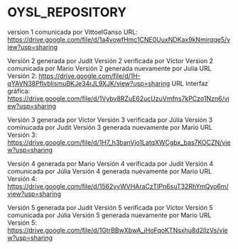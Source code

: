 ﻿# OYSL_REPOSITORY
version 1 comunicada por VittoelGanso 
URL: https://drive.google.com/file/d/1a4vowfHmc1CNE0UuxNDKax9kNmirqqe5/view?usp=sharing

Versión 2 generada por Judit 
Versión 2 verificada por Víctor
Version 2 comunicada por Mario
Versión 2 generada nuevamente por Julia
URL Versión 2: https://drive.google.com/file/d/1H-qYAVN38PfIvblismuBKJe34rJL9XJK/view?usp=sharing
URL Interfaz gráfica: https://drive.google.com/file/d/1Vybv8RZuE62ucUzuVmfns7kPCzo1Nzn6/view?usp=sharing

Versión 3 generada por Víctor
Versión 3 verificada por Júlia
Versión 3 cominucada por Judit
Versión 3 generada nuevamente por Mario
URL Versión 3: https://drive.google.com/file/d/1H7_h3banVjo1LatqXWCgbx_bas7KOCZN/view?usp=sharing

Versión 4 generada por Mario
Versión 4 verificada por Judit
Versión 4 comunicada por Júlia
Versión 4 generada nuevamente por Mario
URL Versión 4: https://drive.google.com/file/d/1562yyWVHAraCzTIPn6suT32RhYmQyo6m/view?usp=sharing

Versión 5 generada por Judit
Versión 5 verificada por Víctor
Versión 5 comunicada por Júlia
Versión 5 generada nuevamente por Mario
URL Versión 5: https://drive.google.com/file/d/1GtrBBwXbwA_iHoFqoKTNsxhu8d2llzVs/view?usp=sharing
